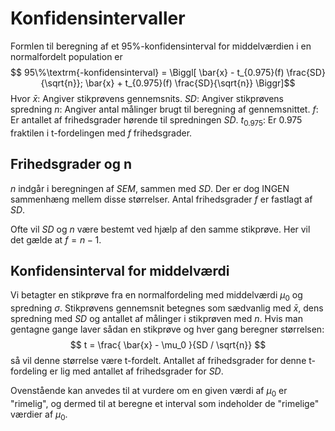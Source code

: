 # Konfidensintervaller

Formlen til beregning af et 95%-konfidensinterval for middelværdien i en normalfordelt population er
$$ 95\%\textrm{-konfidensinterval} = \Biggl[ \bar{x} - t_{0.975}(f) \frac{SD}{\sqrt{n}}; \bar{x} + t_{0.975}(f) \frac{SD}{\sqrt{n}} \Biggr]$$
Hvor
$\bar{x}$: Angiver stikprøvens gennemsnits. 
$SD$: Angiver stikprøvens spredning
$n$: Angiver antal målinger brugt til beregning af gennemsnittet.
$f$: Er antallet af frihedsgrader hørende til spredningen $SD$. 
$t_{0.975}$: Er 0.975 fraktilen i t-fordelingen med $f$ frihedsgrader. 

## Frihedsgrader og n

$n$ indgår i beregningen af $SEM$, sammen med $SD$. Der er dog INGEN sammenhæng mellem disse størrelser. Antal frihedsgrader $f$ er fastlagt af $SD$. 

Ofte vil $SD$ og $n$ være bestemt ved hjælp af den samme stikprøve. Her vil det gælde at $f = n - 1$. 

## Konfidensinterval for middelværdi

Vi betagter en stikprøve fra en normalfordeling med middelværdi $\mu_0$ og spredning $\sigma$. Stikprøvens gennemsnit betegnes som sædvanlig med $\bar{x}$, dens spredning med $SD$ og antallet af målinger i stikprøven med $n$. Hvis man gentagne gange laver sådan en stikprøve og hver gang beregner størrelsen:
$$ t = \frac{ \bar{x} - \mu_0 }{SD / \sqrt{n}} $$
så vil denne størrelse være t-fordelt. Antallet af frihedsgrader for denne t-fordeling er lig med antallet af frihedsgrader for $SD$. 

Ovenstående kan anvedes til at vurdere om en given værdi af $\mu_0$ er "rimelig", og dermed til at beregne et interval som indeholder de "rimelige" værdier af $\mu_0$. 